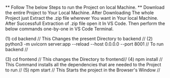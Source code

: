 ** Follow The below Steps to run the Project on local Machine. **
 Download the entire Project to Your Local Machine.
 After Downloading The whole Project just Extract the .zip file wherever You want in Your local Machine.
 After Successfull Extraction of .zip file open it In VS Code.
 Then perform the below commands one-by-one in VS Code Terminal.
 
  (1) cd backend      // This Changes the present Directory to backend //
  (2) python3 -m uvicorn server:app --reload --host 0.0.0.0 --port 8001   // To run backend //

  (3) cd frontend      // This changes the Directory to frontend//
  (4) npm install     // This Command installs all the dependencies that are needed to                     the Project to run //
  (5) npm start      // This Starts the project in the Browser's Window //
